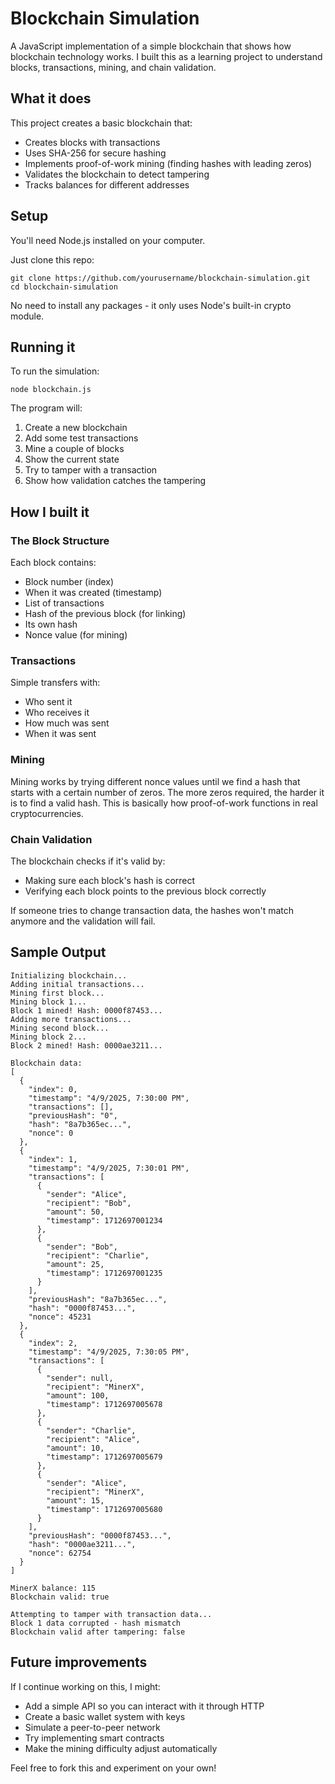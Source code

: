 # Blockchain Simulation

A JavaScript implementation of a simple blockchain that shows how blockchain technology works. I built this as a learning project to understand blocks, transactions, mining, and chain validation.

## What it does

This project creates a basic blockchain that:
- Creates blocks with transactions
- Uses SHA-256 for secure hashing
- Implements proof-of-work mining (finding hashes with leading zeros)
- Validates the blockchain to detect tampering
- Tracks balances for different addresses

## Setup

You'll need Node.js installed on your computer.

Just clone this repo:
```
git clone https://github.com/yourusername/blockchain-simulation.git
cd blockchain-simulation
```

No need to install any packages - it only uses Node's built-in crypto module.

## Running it

To run the simulation:
```
node blockchain.js
```

The program will:
1. Create a new blockchain
2. Add some test transactions
3. Mine a couple of blocks
4. Show the current state
5. Try to tamper with a transaction
6. Show how validation catches the tampering

## How I built it

### The Block Structure
Each block contains:
- Block number (index)
- When it was created (timestamp)
- List of transactions
- Hash of the previous block (for linking)
- Its own hash
- Nonce value (for mining)

### Transactions
Simple transfers with:
- Who sent it
- Who receives it
- How much was sent
- When it was sent

### Mining
Mining works by trying different nonce values until we find a hash that starts with a certain number of zeros. The more zeros required, the harder it is to find a valid hash. This is basically how proof-of-work functions in real cryptocurrencies.

### Chain Validation
The blockchain checks if it's valid by:
- Making sure each block's hash is correct
- Verifying each block points to the previous block correctly

If someone tries to change transaction data, the hashes won't match anymore and the validation will fail.

## Sample Output

```
Initializing blockchain...
Adding initial transactions...
Mining first block...
Mining block 1...
Block 1 mined! Hash: 0000f87453...
Adding more transactions...
Mining second block...
Mining block 2...
Block 2 mined! Hash: 0000ae3211...

Blockchain data:
[
  {
    "index": 0,
    "timestamp": "4/9/2025, 7:30:00 PM",
    "transactions": [],
    "previousHash": "0",
    "hash": "8a7b365ec...",
    "nonce": 0
  },
  {
    "index": 1,
    "timestamp": "4/9/2025, 7:30:01 PM",
    "transactions": [
      {
        "sender": "Alice",
        "recipient": "Bob",
        "amount": 50,
        "timestamp": 1712697001234
      },
      {
        "sender": "Bob",
        "recipient": "Charlie",
        "amount": 25,
        "timestamp": 1712697001235
      }
    ],
    "previousHash": "8a7b365ec...",
    "hash": "0000f87453...",
    "nonce": 45231
  },
  {
    "index": 2,
    "timestamp": "4/9/2025, 7:30:05 PM",
    "transactions": [
      {
        "sender": null,
        "recipient": "MinerX",
        "amount": 100,
        "timestamp": 1712697005678
      },
      {
        "sender": "Charlie",
        "recipient": "Alice",
        "amount": 10,
        "timestamp": 1712697005679
      },
      {
        "sender": "Alice",
        "recipient": "MinerX",
        "amount": 15,
        "timestamp": 1712697005680
      }
    ],
    "previousHash": "0000f87453...",
    "hash": "0000ae3211...",
    "nonce": 62754
  }
]

MinerX balance: 115
Blockchain valid: true

Attempting to tamper with transaction data...
Block 1 data corrupted - hash mismatch
Blockchain valid after tampering: false
```

## Future improvements

If I continue working on this, I might:
- Add a simple API so you can interact with it through HTTP
- Create a basic wallet system with keys
- Simulate a peer-to-peer network
- Try implementing smart contracts
- Make the mining difficulty adjust automatically

Feel free to fork this and experiment on your own!

